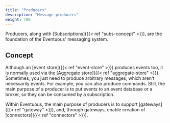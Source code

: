 ```yaml
---
title: "Producers"
description: "Message producers"
weight: 700
---
```


Producers, along with [Subscriptions]({{< ref "subs-concept" >}}), are the foundation of the Eventuous' messaging system.

## Concept

Although an [event store]({{< ref "event-store" >}}) produces events too, it is normally used via the [Aggregate store]({{< ref "aggregate-store" >}}). Sometimes, you just need to produce arbitrary messages, which aren't necessarily events. For example, you can also produce commands. Still, the main purpose of a producer is to put events to an event database or a broker, so they can be consumed by a subscription.

Within Eventuous, the main purpose of producers is to support [gateways]({{< ref "gateway" >}}), and, through gateways, enable creation of [connectors]({{< ref "connectors" >}}).
